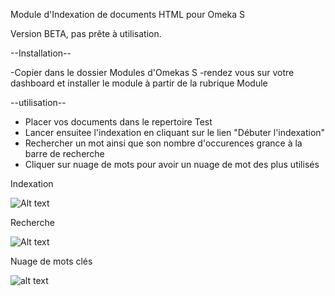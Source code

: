 ﻿Module d'Indexation de documents HTML pour Omeka S

Version BETA, pas prête à utilisation.



--Installation--

-Copier dans le dossier Modules d'Omekas S
-rendez vous sur votre dashboard et installer le module à partir de la rubrique Module



--utilisation--

- Placer vos documents dans le repertoire Test
- Lancer ensuitee l'indexation en cliquant sur le lien "Débuter l'indexation" 
- Rechercher un mot ainsi que son nombre d'occurences grance à la barre de recherche 
- Cliquer sur nuage de mots pour avoir un nuage de mot des plus utilisés 





Indexation

![Alt text](http://image.noelshack.com/fichiers/2018/50/1/1544479238-index.jpg)


Recherche

![Alt text](http://image.noelshack.com/fichiers/2018/50/1/1544479330-recherche.png)

Nuage de mots clés


![alt text](http://image.noelshack.com/fichiers/2018/50/1/1544479326-nuage-de-mots.png)
